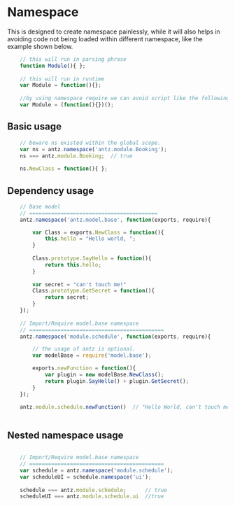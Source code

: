 Namespace
=========

This is designed to create namespace painlessly, while it will also helps in avoiding code not being loaded within different namespace, like the example shown below.

```javascript
    // this will run in parsing phrase
    function Module(){ };
    
    // this will run in runtime
    var Module = function(){};
    
    //by using namespace require we can avoid script like the following:
    var Module = (function(){})();
```

Basic usage
------------

```javascript
    // beware ns existed within the global scope.
    var ns = antz.namespace('antz.module.Booking');
    ns === antz.module.Booking;  // true
    
    ns.NewClass = function(){ };
```

Dependency usage
----------------

```javascript
    // Base model
    // =========================================
    antz.namespace('antz.model.base', function(exports, require){

        var Class = exports.NewClass = function(){
            this.hello = "Hello world, ";
        }
    
        Class.prototype.SayHello = function(){
            return this.hello;
        }
        
        var secret = "can't touch me!"
        Class.prototype.GetSecret = function(){
            return secret;
        }
    });
    
    // Import/Require model.base namespace
    // ===========================================
    antz.namespace('module.schedule', function(exports, require){

        // the usage of antz is optional.
        var modelBase = require('model.base'); 

        exports.newFunction = function(){
            var plugin = new modelBase.NewClass();
            return plugin.SayHello() + plugin.GetSecret();
        }
    });

    antz.module.schedule.newFunction()  // "Hello World, can't touch me!"
    
```

Nested namespace usage
----------------------
```javascript

    // Import/Require model.base namespace
    // ===========================================
    var schedule = antz.namespace('module.schedule');
    var scheduleUI = schedule.namespace('ui');
    
    schedule === antz.module.schedule;      // true
    scheduleUI === antz.module.schedule.ui  //true
    
```
